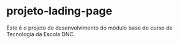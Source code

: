 # projeto-lading-page
Este é o projeto de desenvolvimento do módulo base do curso de Tecnologia da Escola DNC.
